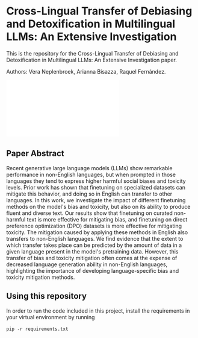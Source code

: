 # Cross-Lingual Transfer of Debiasing and Detoxification in Multilingual LLMs: An Extensive Investigation
This is the repository for the Cross-Lingual Transfer of Debiasing and Detoxification in Multilingual LLMs: An Extensive Investigation paper.

Authors: Vera Neplenbroek, Arianna Bisazza, Raquel Fernández.

![Introduction](intro_figure.pdf)

## Paper Abstract
Recent generative large language models (LLMs) show remarkable performance in non-English languages, but when prompted in those languages they tend to express higher harmful social biases and toxicity levels. Prior work has shown that finetuning on specialized datasets can mitigate this behavior, and doing so in English can transfer to other languages. In this work, we investigate the impact of different finetuning methods on the model's bias and toxicity, but also on its ability to produce fluent and diverse text. Our results show that finetuning on curated non-harmful text is more effective for mitigating bias, and finetuning on direct preference optimization (DPO) datasets is more effective for mitigating toxicity. The mitigation caused by applying these methods in English also transfers to non-English languages. We find evidence that the extent to which transfer takes place can be predicted by the amount of data in a given language present in the model's pretraining data. However, this transfer of bias and toxicity mitigation often comes at the expense of decreased language generation ability in non-English languages, highlighting the importance of developing language-specific bias and toxicity mitigation methods.

## Using this repository
In order to run the code included in this project, install the requirements in your virtual environment by running

```
pip -r requirements.txt
```

